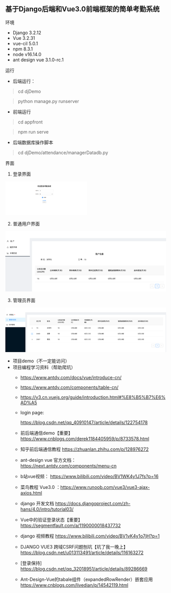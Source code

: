 ## 基于Django后端和Vue3.0前端框架的简单考勤系统

环境

+ Django 3.2.12
+ Vue 3.2.31
+ vue-cil 5.0.1
+ npm 8.3.1
+ node v16.14.0
+ ant design vue 3.1.0-rc.1 





运行

+  后端运行：

 > cd djDemo

 > python manage.py runserver

+ 前端运行

 > cd appfront

 > npm run serve 

+ 后端数据库操作脚本

> cd djDemo/attendance/managerDatadb.py


界面

  

 1. 登录界面

<img src="https://raw.githubusercontent.com/Skylyong/i/main/20220318203925.png" alt="image-20220318203925559" style="zoom:25%;" />

 2. 普通用户界面

   <img src="https://raw.githubusercontent.com/Skylyong/i/main/20220318203724.png" alt="image-20220318203724405" style="zoom:50%;" />

 3. 管理员界面

   <img src="https://raw.githubusercontent.com/Skylyong/i/main/20220318203853.png" alt="image-20220318203853895" style="zoom:50%;" />

+ 项目demo（不一定能访问）
+ 项目编程学习资料（帮助爬坑）
    + https://www.antdv.com/docs/vue/introduce-cn/

	+ https://www.antdv.com/components/table-cn/

	+ https://v3.cn.vuejs.org/guide/introduction.html#%E8%B5%B7%E6%AD%A5
    
	+ login page:

		https://blog.csdn.net/qq_40910147/article/details/122754178
    
	+ 前后端通信demo【重要】
	https://www.cnblogs.com/derek1184405959/p/8733578.html
      
	+ 知乎前后端通信教程
	https://zhuanlan.zhihu.com/p/128976272

	+ ant-design vue 官方文档：https://next.antdv.com/components/menu-cn

	+ b站vue视频： https://www.bilibili.com/video/BV1WK4y1J7fs?p=16

	+ 菜鸟教程 Vue3.0 ：https://www.runoob.com/vue3/vue3-ajax-axios.html

	+ django 开发文档
	https://docs.djangoproject.com/zh-hans/4.0/intro/tutorial03/

	+ Vue中的验证登录状态【重要】
	https://segmentfault.com/a/1190000018437732

	+ django 视频教程
	https://www.bilibili.com/video/BV1vK4y1o7jH?p=1

	+ DJANGO VUE3 跨域CSRF问题刨坑【坑了我一晚上】
	https://blog.csdn.net/u013113491/article/details/116163272
	+ [登录保持]
	https://blog.csdn.net/qq_32018951/article/details/89286669

	+ Ant-Design-Vue的tabale组件（expandedRowRender）嵌套应用 https://www.cnblogs.com/livedian/p/14542119.html
